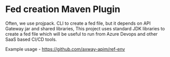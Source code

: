 # Fed creation Maven Plugin

Often, we use projpack. CLI to create a fed file, but it depends on API Gateway jar and shared libraries, This project uses standard JDK libraries to create a fed file which will be useful to run from Azure Devops and other SaaS based CI/CD tools.


Example usage - https://github.com/axway-apim/ref-env
